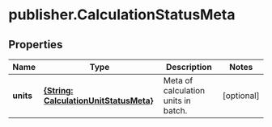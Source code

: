 # publisher.CalculationStatusMeta

## Properties

Name | Type | Description | Notes
------------ | ------------- | ------------- | -------------
**units** | [**{String: CalculationUnitStatusMeta}**](CalculationUnitStatusMeta.md) | Meta of calculation units in batch. | [optional] 


